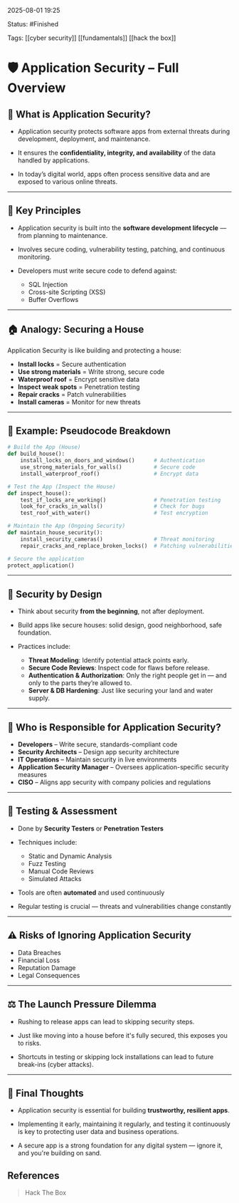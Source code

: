 2025-08-01 19:25

Status: #Finished 

Tags: [[cyber security]] [[fundamentals]] [[hack the box]]


#  🛡️ Application Security – Full Overview


## 📌 What is Application Security?

- Application security protects software apps from external threats during development, deployment, and maintenance.

- It ensures the **confidentiality, integrity, and availability** of the data handled by applications.

- In today’s digital world, apps often process sensitive data and are exposed to various online threats.

---

## 🧱 Key Principles

- Application security is built into the **software development lifecycle** — from planning to maintenance.

- Involves secure coding, vulnerability testing, patching, and continuous monitoring.

- Developers must write secure code to defend against:
  - SQL Injection
  - Cross-site Scripting (XSS)
  - Buffer Overflows

---

## 🏠 Analogy: Securing a House

Application Security is like building and protecting a house:

- **Install locks** = Secure authentication  
- **Use strong materials** = Write strong, secure code  
- **Waterproof roof** = Encrypt sensitive data  
- **Inspect weak spots** = Penetration testing  
- **Repair cracks** = Patch vulnerabilities  
- **Install cameras** = Monitor for new threats  

---

## 🧪 Example: Pseudocode Breakdown

```python
# Build the App (House)
def build_house():
    install_locks_on_doors_and_windows()      # Authentication
    use_strong_materials_for_walls()          # Secure code
    install_waterproof_roof()                 # Encrypt data

# Test the App (Inspect the House)
def inspect_house():
    test_if_locks_are_working()               # Penetration testing
    look_for_cracks_in_walls()                # Check for bugs
    test_roof_with_water()                    # Test encryption

# Maintain the App (Ongoing Security)
def maintain_house_security():
    install_security_cameras()                # Threat monitoring
    repair_cracks_and_replace_broken_locks()  # Patching vulnerabilities

# Secure the application
protect_application()
```

---

## 🧠 Security by Design

- Think about security **from the beginning**, not after deployment.

- Build apps like secure houses: solid design, good neighborhood, safe foundation.

- Practices include:
  - **Threat Modeling**: Identify potential attack points early.
  - **Secure Code Reviews**: Inspect code for flaws before release.
  - **Authentication & Authorization**: Only the right people get in — and only to the parts they’re allowed to.
  - **Server & DB Hardening**: Just like securing your land and water supply.

---

## 🔄 Who is Responsible for Application Security?

- **Developers** – Write secure, standards-compliant code  
- **Security Architects** – Design app security architecture  
- **IT Operations** – Maintain security in live environments  
- **Application Security Manager** – Oversees application-specific security measures  
- **CISO** – Aligns app security with company policies and regulations  

---

## 🧪 Testing & Assessment

- Done by **Security Testers** or **Penetration Testers**

- Techniques include:
  - Static and Dynamic Analysis
  - Fuzz Testing
  - Manual Code Reviews
  - Simulated Attacks

- Tools are often **automated** and used continuously

- Regular testing is crucial — threats and vulnerabilities change constantly

---

## ⚠️ Risks of Ignoring Application Security

- Data Breaches  
- Financial Loss  
- Reputation Damage  
- Legal Consequences  

---

## ⚖️ The Launch Pressure Dilemma

- Rushing to release apps can lead to skipping security steps.

- Just like moving into a house before it's fully secured, this exposes you to risks.

- Shortcuts in testing or skipping lock installations can lead to future break-ins (cyber attacks).

---

## 🧠 Final Thoughts

- Application security is essential for building **trustworthy, resilient apps**.

- Implementing it early, maintaining it regularly, and testing it continuously is key to protecting user data and business operations.

- A secure app is a strong foundation for any digital system — ignore it, and you're building on sand.


## References


> Hack The Box
